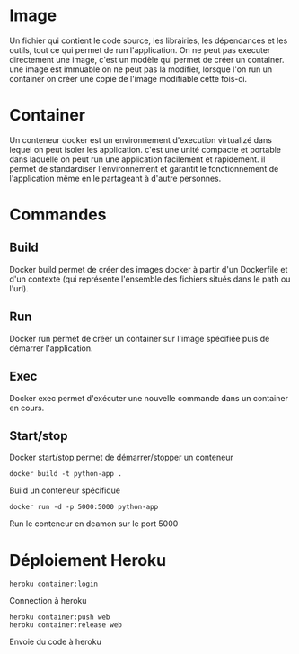 # Image

Un fichier qui contient le code source, les librairies, les dépendances et les outils, tout ce qui permet de run l'application. On ne peut pas executer directement une image, c'est un modèle qui permet de créer un container. une image est immuable on ne peut pas la modifier, lorsque l'on run un container on créer une copie de l'image modifiable cette fois-ci.

# Container

Un conteneur docker est un environnement d'execution virtualizé dans lequel on peut isoler les application. c'est une unité compacte et portable dans laquelle on peut run une application facilement et rapidement. il permet de standardiser l'environnement et garantit le fonctionnement de l'application même en le partageant à d'autre personnes.

# Commandes

## Build

Docker build permet de créer des images docker à partir d'un Dockerfile et d'un contexte (qui représente l'ensemble des fichiers situés dans le path ou l'url).

## Run

Docker run permet de créer un container sur l'image spécifiée puis de démarrer l'application.

## Exec

Docker exec permet d'exécuter une nouvelle commande dans un container en cours.

## Start/stop

Docker start/stop permet de démarrer/stopper un conteneur

```
docker build -t python-app .
```

Build un conteneur spécifique

```
docker run -d -p 5000:5000 python-app
```

Run le conteneur en deamon sur le port 5000 

# Déploiement Heroku

```
heroku container:login
```
Connection à heroku

```
heroku container:push web
heroku container:release web
```
Envoie du code à heroku